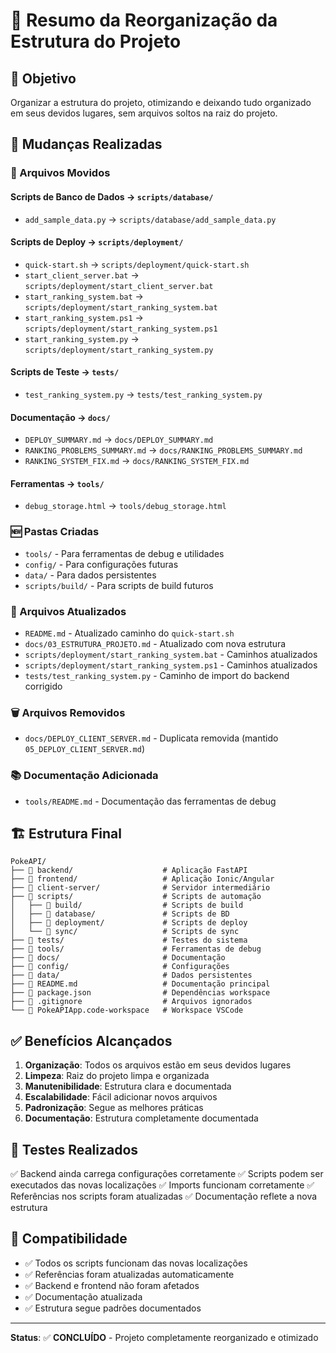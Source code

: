 # 📁 Resumo da Reorganização da Estrutura do Projeto

## 🎯 Objetivo
Organizar a estrutura do projeto, otimizando e deixando tudo organizado em seus devidos lugares, sem arquivos soltos na raiz do projeto.

## 🔄 Mudanças Realizadas

### 📂 Arquivos Movidos

#### Scripts de Banco de Dados → `scripts/database/`
- `add_sample_data.py` → `scripts/database/add_sample_data.py`

#### Scripts de Deploy → `scripts/deployment/`
- `quick-start.sh` → `scripts/deployment/quick-start.sh`
- `start_client_server.bat` → `scripts/deployment/start_client_server.bat`
- `start_ranking_system.bat` → `scripts/deployment/start_ranking_system.bat`
- `start_ranking_system.ps1` → `scripts/deployment/start_ranking_system.ps1`
- `start_ranking_system.py` → `scripts/deployment/start_ranking_system.py`

#### Scripts de Teste → `tests/`
- `test_ranking_system.py` → `tests/test_ranking_system.py`

#### Documentação → `docs/`
- `DEPLOY_SUMMARY.md` → `docs/DEPLOY_SUMMARY.md`
- `RANKING_PROBLEMS_SUMMARY.md` → `docs/RANKING_PROBLEMS_SUMMARY.md`
- `RANKING_SYSTEM_FIX.md` → `docs/RANKING_SYSTEM_FIX.md`

#### Ferramentas → `tools/`
- `debug_storage.html` → `tools/debug_storage.html`

### 🆕 Pastas Criadas
- `tools/` - Para ferramentas de debug e utilidades
- `config/` - Para configurações futuras
- `data/` - Para dados persistentes
- `scripts/build/` - Para scripts de build futuros

### 📝 Arquivos Atualizados
- `README.md` - Atualizado caminho do `quick-start.sh`
- `docs/03_ESTRUTURA_PROJETO.md` - Atualizado com nova estrutura
- `scripts/deployment/start_ranking_system.bat` - Caminhos atualizados
- `scripts/deployment/start_ranking_system.ps1` - Caminhos atualizados
- `tests/test_ranking_system.py` - Caminho de import do backend corrigido

### 🗑️ Arquivos Removidos
- `docs/DEPLOY_CLIENT_SERVER.md` - Duplicata removida (mantido `05_DEPLOY_CLIENT_SERVER.md`)

### 📚 Documentação Adicionada
- `tools/README.md` - Documentação das ferramentas de debug

## 🏗️ Estrutura Final

```
PokeAPI/
├── 📁 backend/                    # Aplicação FastAPI
├── 📁 frontend/                   # Aplicação Ionic/Angular
├── 📁 client-server/              # Servidor intermediário
├── 📁 scripts/                    # Scripts de automação
│   ├── 📁 build/                  # Scripts de build
│   ├── 📁 database/               # Scripts de BD
│   ├── 📁 deployment/             # Scripts de deploy
│   └── 📁 sync/                   # Scripts de sync
├── 📁 tests/                      # Testes do sistema
├── 📁 tools/                      # Ferramentas de debug
├── 📁 docs/                       # Documentação
├── 📁 config/                     # Configurações
├── 📁 data/                       # Dados persistentes
├── 📄 README.md                   # Documentação principal
├── 📄 package.json                # Dependências workspace
├── 📄 .gitignore                  # Arquivos ignorados
└── 📄 PokeAPIApp.code-workspace   # Workspace VSCode
```

## ✅ Benefícios Alcançados

1. **Organização**: Todos os arquivos estão em seus devidos lugares
2. **Limpeza**: Raiz do projeto limpa e organizada
3. **Manutenibilidade**: Estrutura clara e documentada
4. **Escalabilidade**: Fácil adicionar novos arquivos
5. **Padronização**: Segue as melhores práticas
6. **Documentação**: Estrutura completamente documentada

## 🧪 Testes Realizados

✅ Backend ainda carrega configurações corretamente
✅ Scripts podem ser executados das novas localizações
✅ Imports funcionam corretamente
✅ Referências nos scripts foram atualizadas
✅ Documentação reflete a nova estrutura

## 🔧 Compatibilidade

- ✅ Todos os scripts funcionam das novas localizações
- ✅ Referências foram atualizadas automaticamente
- ✅ Backend e frontend não foram afetados
- ✅ Documentação atualizada
- ✅ Estrutura segue padrões documentados

---

**Status**: ✅ **CONCLUÍDO** - Projeto completamente reorganizado e otimizado